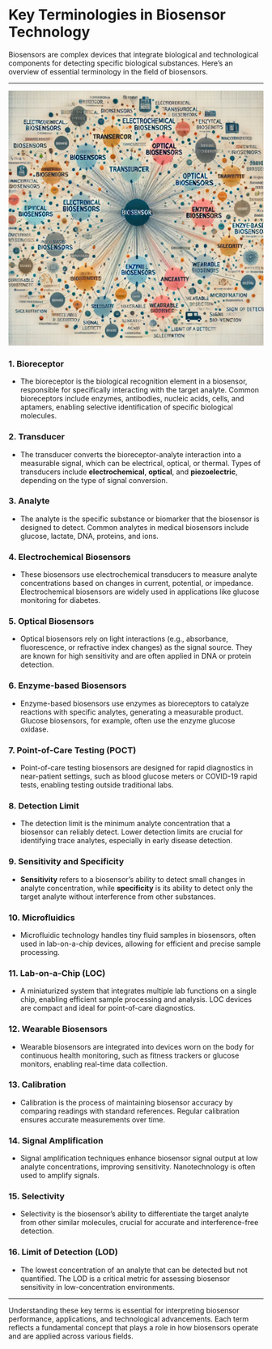 # Key Terminologies in Biosensor Technology

Biosensors are complex devices that integrate biological and technological components for detecting specific biological substances. Here’s an overview of essential terminology in the field of biosensors.

---
![Biosensor Terminology Network Map](/public/assets/keyt.png)

### 1. **Bioreceptor**
   - The bioreceptor is the biological recognition element in a biosensor, responsible for specifically interacting with the target analyte. Common bioreceptors include enzymes, antibodies, nucleic acids, cells, and aptamers, enabling selective identification of specific biological molecules.

### 2. **Transducer**
   - The transducer converts the bioreceptor-analyte interaction into a measurable signal, which can be electrical, optical, or thermal. Types of transducers include **electrochemical**, **optical**, and **piezoelectric**, depending on the type of signal conversion.

### 3. **Analyte**
   - The analyte is the specific substance or biomarker that the biosensor is designed to detect. Common analytes in medical biosensors include glucose, lactate, DNA, proteins, and ions.

### 4. **Electrochemical Biosensors**
   - These biosensors use electrochemical transducers to measure analyte concentrations based on changes in current, potential, or impedance. Electrochemical biosensors are widely used in applications like glucose monitoring for diabetes.

### 5. **Optical Biosensors**
   - Optical biosensors rely on light interactions (e.g., absorbance, fluorescence, or refractive index changes) as the signal source. They are known for high sensitivity and are often applied in DNA or protein detection.

### 6. **Enzyme-based Biosensors**
   - Enzyme-based biosensors use enzymes as bioreceptors to catalyze reactions with specific analytes, generating a measurable product. Glucose biosensors, for example, often use the enzyme glucose oxidase.

### 7. **Point-of-Care Testing (POCT)**
   - Point-of-care testing biosensors are designed for rapid diagnostics in near-patient settings, such as blood glucose meters or COVID-19 rapid tests, enabling testing outside traditional labs.

### 8. **Detection Limit**
   - The detection limit is the minimum analyte concentration that a biosensor can reliably detect. Lower detection limits are crucial for identifying trace analytes, especially in early disease detection.

### 9. **Sensitivity and Specificity**
   - **Sensitivity** refers to a biosensor’s ability to detect small changes in analyte concentration, while **specificity** is its ability to detect only the target analyte without interference from other substances.

### 10. **Microfluidics**
   - Microfluidic technology handles tiny fluid samples in biosensors, often used in lab-on-a-chip devices, allowing for efficient and precise sample processing.

### 11. **Lab-on-a-Chip (LOC)**
   - A miniaturized system that integrates multiple lab functions on a single chip, enabling efficient sample processing and analysis. LOC devices are compact and ideal for point-of-care diagnostics.

### 12. **Wearable Biosensors**
   - Wearable biosensors are integrated into devices worn on the body for continuous health monitoring, such as fitness trackers or glucose monitors, enabling real-time data collection.

### 13. **Calibration**
   - Calibration is the process of maintaining biosensor accuracy by comparing readings with standard references. Regular calibration ensures accurate measurements over time.

### 14. **Signal Amplification**
   - Signal amplification techniques enhance biosensor signal output at low analyte concentrations, improving sensitivity. Nanotechnology is often used to amplify signals.

### 15. **Selectivity**
   - Selectivity is the biosensor’s ability to differentiate the target analyte from other similar molecules, crucial for accurate and interference-free detection.

### 16. **Limit of Detection (LOD)**
   - The lowest concentration of an analyte that can be detected but not quantified. The LOD is a critical metric for assessing biosensor sensitivity in low-concentration environments.

---

Understanding these key terms is essential for interpreting biosensor performance, applications, and technological advancements. Each term reflects a fundamental concept that plays a role in how biosensors operate and are applied across various fields.
